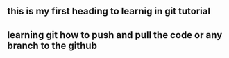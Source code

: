 ## this is my first heading to learnig in git tutorial
## learning git how to push and pull the code or any branch to the github
